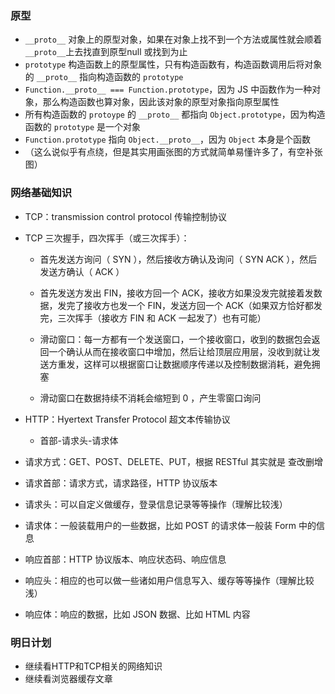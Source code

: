 ### 原型

* `__proto__` 对象上的原型对象，如果在对象上找不到一个方法或属性就会顺着`__proto__`上去找直到原型null 或找到为止
* `prototype` 构造函数上的原型属性，只有构造函数有，构造函数调用后将对象的 `__proto__` 指向构造函数的 `prototype`
* `Function.__proto__ === Function.prototype`，因为 JS 中函数作为一种对象，那么构造函数也算对象，因此该对象的原型对象指向原型属性
* 所有构造函数的 `protoype` 的 `__proto__` 都指向 `Object.prototype`，因为构造函数的 `prototype` 是一个对象
* `Function.prototype` 指向 `Object.__proto__`，因为 `Object` 本身是个函数
* （这么说似乎有点绕，但是其实用画张图的方式就简单易懂许多了，有空补张图）

### 网络基础知识

* TCP：transmission control protocol 传输控制协议

* TCP 三次握手，四次挥手（或三次挥手）：

  * 首先发送方询问（ SYN ），然后接收方确认及询问（ SYN ACK ），然后发送方确认（ ACK ）

  * 首先发送方发出 FIN，接收方回一个 ACK，接收方如果没发完就接着发数据，发完了接收方也发一个 FIN，发送方回一个 ACK（如果双方恰好都发完，三次挥手（接收方 FIN 和 ACK 一起发了）也有可能）
  * 滑动窗口：每一方都有一个发送窗口，一个接收窗口，收到的数据包会返回一个确认从而在接收窗口中增加，然后让给顶层应用层，没收到就让发送方重发，这样可以根据窗口让数据顺序传递以及控制数据消耗，避免拥塞
  * 滑动窗口在数据持续不消耗会缩短到 0 ，产生零窗口询问

* HTTP：Hyertext Transfer Protocol 超文本传输协议
  * 首部-请求头-请求体
* 请求方式：GET、POST、DELETE、PUT，根据 RESTful 其实就是 查改删增
* 请求首部：请求方式，请求路径，HTTP 协议版本
* 请求头：可以自定义做缓存，登录信息记录等等操作（理解比较浅）
* 请求体：一般装载用户的一些数据，比如 POST 的请求体一般装 Form 中的信息
* 响应首部：HTTP 协议版本、响应状态码、响应信息
* 响应头：相应的也可以做一些诸如用户信息写入、缓存等等操作（理解比较浅）
* 响应体：响应的数据，比如 JSON 数据、比如 HTML 内容

### 明日计划

* 继续看HTTP和TCP相关的网络知识
* 继续看浏览器缓存文章
